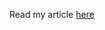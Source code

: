 Read my article [here](https://medium.com/@tifle/geospatial-analysis-for-real-estate-investment-decisions-739937f161d1)

